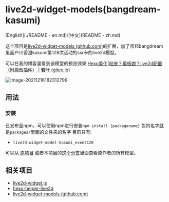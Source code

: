 # live2d-widget-models(bangdream-kasumi)

[English](./README - en.md)/[中文](README - zh.md)

这个项目是[live2d-widget-models (github.com)](https://github.com/xiazeyu/live2d-widget-models)的扩展，加了邦邦bangdream里面户川香澄kasumi第128次活动的ssr卡的live2d模型。

可以在我的博客里看到该模型的预览效果 [Hexo美化|站宠？看板娘？live2d配置（附魔改插件） | 若叶 (gitee.io)](https://augu1sto.gitee.io/ee36c104ddd2/)

![image-20211216182312799](https://gitee.com/Augu1sto/imageHost/raw/master/BlogImg/202112161823936.png)

## 用法

### 安装

已发布至npm，可以使用npm进行安装`npm install {packagename}`
包的名字就是`packages/`里面的文件夹的名字
目前只有:

- `live2d-widget-model-kasumi_event128`

可以从 [原项目](https://github.com/xiazeyu/live2d-widget-models) 或者本项目的[这个分支](https://github.com/Augu1sto/live2d-widget-models/tree/originalfromxiazeyu)里面查看原作者的所有模型。

 

## 相关项目

- [live2d-widget.js](https://github.com/xiazeyu/live2d-widget.js)
- [hexo-helper-live2d](https://github.com/EYHN/hexo-helper-live2d)
- [live2d-widget-models (github.com)](https://github.com/xiazeyu/live2d-widget-models)
